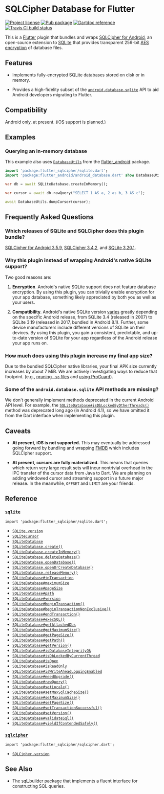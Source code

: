 SQLCipher Database for Flutter
==============================

[![Project license](https://img.shields.io/badge/license-Public%20Domain-blue.svg)](https://unlicense.org)
[![Pub package](https://img.shields.io/pub/v/flutter_sqlcipher.svg)](https://pub.dartlang.org/packages/flutter_sqlcipher)
[![Dartdoc reference](https://img.shields.io/badge/dartdoc-reference-blue.svg)](https://pub.dartlang.org/documentation/flutter_sqlcipher/latest/)
[![Travis CI build status](https://img.shields.io/travis/drydart/flutter_sqlcipher/master.svg)](https://travis-ci.org/drydart/flutter_sqlcipher)

This is a [Flutter](https://flutter.io/) plugin that bundles and wraps
[SQLCipher for Android](https://www.zetetic.net/sqlcipher/sqlcipher-for-android/),
an open-source extension to [SQLite](https://www.sqlite.org) that provides
transparent 256-bit [AES encryption](https://en.wikipedia.org/wiki/Advanced_Encryption_Standard)
of database files.

Features
--------

- Implements fully-encrypted SQLite databases stored on disk or in memory.

- Provides a high-fidelity subset of the
  [`android.database.sqlite`](https://developer.android.com/reference/android/database/sqlite/package-summary)
  API to aid Android developers migrating to Flutter.

Compatibility
-------------

Android only, at present. (iOS support is planned.)

Examples
--------

### Querying an in-memory database

This example also uses
[`DatabaseUtils`](https://pub.dartlang.org/documentation/flutter_android/latest/android_database/DatabaseUtils-class.html)
from the [flutter_android](https://pub.dartlang.org/packages/flutter_android) package.

```dart
import 'package:flutter_sqlcipher/sqlite.dart';
import 'package:flutter_android/android_database.dart' show DatabaseUtils;

var db = await SQLiteDatabase.createInMemory();

var cursor = await db.rawQuery("SELECT 1 AS a, 2 as b, 3 AS c");

await DatabaseUtils.dumpCursor(cursor);
```

Frequently Asked Questions
--------------------------

### Which releases of SQLite and SQLCipher does this plugin bundle?

[SQLCipher for Android 3.5.9](https://search.maven.org/artifact/net.zetetic/android-database-sqlcipher/3.5.9/aar),
[SQLCipher 3.4.2](https://discuss.zetetic.net/t/sqlcipher-3-4-2-release/2547), and
[SQLite 3.20.1](https://www.sqlite.org/releaselog/3_20_1.html).

### Why this plugin instead of wrapping Android's native SQLite support?

Two good reasons are:

1. **Encryption**.
   Android's native SQLite support does not feature database encryption.
   By using this plugin, you can trivially enable encryption for your app
   database, something likely appreciated by both you as well as your users.

2. **Compatibility**.
   Android's native SQLite version
   [varies](https://developer.android.com/reference/android/database/sqlite/package-summary)
   greatly depending on the specific Android release, from SQLite 3.4
   (released in 2007) to SQLite 3.19 (released in 2017, bundled in
   Android 8.1). Further, some device manufacturers include different
   versions of SQLite on their devices. By using this plugin, you gain a
   consistent, predictable, and up-to-date version of SQLite for your app
   regardless of the Android release your app runs on.

### How much does using this plugin increase my final app size?

Due to the bundled SQLCipher native libraries, your final APK size currently
increases by about 7 MiB. We are actively investigating ways to reduce that
footprint. (e.g.,
[pruning `.so` files](https://github.com/sqlcipher/android-database-sqlcipher/issues/362)
and [using ProGuard](https://github.com/sqlcipher/android-database-sqlcipher/pull/399)).

### Some of the `android.database.sqlite` API methods are missing?

We don't generally implement methods deprecated in the current Android API
level. For example, the
[`SQLiteDatabase#isDbLockedByOtherThreads()`](https://developer.android.com/reference/android/database/sqlite/SQLiteDatabase#isDbLockedByOtherThreads())
method was deprecated long ago (in Android 4.1), so we have omitted it from
the Dart interface when implementing this plugin.

Caveats
-------

- **At present, iOS is not supported.**
  This may eventually be addressed going forward by bundling and wrapping
  [FMDB](https://github.com/ccgus/fmdb) which includes SQLCipher support.

- **At present, cursors are fully materialized.**
  This means that queries which return very large result sets will incur
  nontrivial overhead in the IPC transfer of the cursor data from Java to
  Dart. We are planning on adding windowed cursor and streaming support in a
  future major release. In the meanwhile, `OFFSET` and `LIMIT` are your
  friends.

Reference
---------

### [`sqlite`](https://pub.dartlang.org/documentation/flutter_sqlcipher/latest/sqlite/sqlite-library.html)

    import 'package:flutter_sqlcipher/sqlite.dart';

- [`SQLite.version`](https://pub.dartlang.org/documentation/flutter_sqlcipher/latest/sqlite/SQLite/version.html)
- [`SQLiteCursor`](https://pub.dartlang.org/documentation/flutter_sqlcipher/latest/sqlite/SQLiteCursor-class.html)
- [`SQLiteDatabase`](https://pub.dartlang.org/documentation/flutter_sqlcipher/latest/sqlite/SQLiteDatabase-class.html)
- [`SQLiteDatabase.create()`](https://pub.dartlang.org/documentation/flutter_sqlcipher/latest/sqlite/SQLiteDatabase/create.html)
- [`SQLiteDatabase.createInMemory()`](https://pub.dartlang.org/documentation/flutter_sqlcipher/latest/sqlite/SQLiteDatabase/createInMemory.html)
- [`SQLiteDatabase.deleteDatabase()`](https://pub.dartlang.org/documentation/flutter_sqlcipher/latest/sqlite/SQLiteDatabase/deleteDatabase.html)
- [`SQLiteDatabase.openDatabase()`](https://pub.dartlang.org/documentation/flutter_sqlcipher/latest/sqlite/SQLiteDatabase/openDatabase.html)
- [`SQLiteDatabase.openOrCreateDatabase()`](https://pub.dartlang.org/documentation/flutter_sqlcipher/latest/sqlite/SQLiteDatabase/openOrCreateDatabase.html)
- [`SQLiteDatabase.releaseMemory()`](https://pub.dartlang.org/documentation/flutter_sqlcipher/latest/sqlite/SQLiteDatabase/releaseMemory.html)
- [`SQLiteDatabase#inTransaction`](https://pub.dartlang.org/documentation/flutter_sqlcipher/latest/sqlite/SQLiteDatabase/inTransaction.html)
- [`SQLiteDatabase#maximumSize`](https://pub.dartlang.org/documentation/flutter_sqlcipher/latest/sqlite/SQLiteDatabase/maximumSize.html)
- [`SQLiteDatabase#pageSize`](https://pub.dartlang.org/documentation/flutter_sqlcipher/latest/sqlite/SQLiteDatabase/pageSize.html)
- [`SQLiteDatabase#path`](https://pub.dartlang.org/documentation/flutter_sqlcipher/latest/sqlite/SQLiteDatabase/path.html)
- [`SQLiteDatabase#version`](https://pub.dartlang.org/documentation/flutter_sqlcipher/latest/sqlite/SQLiteDatabase/version.html)
- [`SQLiteDatabase#beginTransaction()`](https://pub.dartlang.org/documentation/flutter_sqlcipher/latest/sqlite/SQLiteDatabase/beginTransaction.html)
- [`SQLiteDatabase#beginTransactionNonExclusive()`](https://pub.dartlang.org/documentation/flutter_sqlcipher/latest/sqlite/SQLiteDatabase/beginTransactionNonExclusive.html)
- [`SQLiteDatabase#endTransaction()`](https://pub.dartlang.org/documentation/flutter_sqlcipher/latest/sqlite/SQLiteDatabase/endTransaction.html)
- [`SQLiteDatabase#execSQL()`](https://pub.dartlang.org/documentation/flutter_sqlcipher/latest/sqlite/SQLiteDatabase/execSQL.html)
- [`SQLiteDatabase#getAttachedDbs`](https://pub.dartlang.org/documentation/flutter_sqlcipher/latest/sqlite/SQLiteDatabase/getAttachedDbs.html)
- [`SQLiteDatabase#getMaximumSize()`](https://pub.dartlang.org/documentation/flutter_sqlcipher/latest/sqlite/SQLiteDatabase/getMaximumSize.html)
- [`SQLiteDatabase#getPageSize()`](https://pub.dartlang.org/documentation/flutter_sqlcipher/latest/sqlite/SQLiteDatabase/getPageSize.html)
- [`SQLiteDatabase#getPath()`](https://pub.dartlang.org/documentation/flutter_sqlcipher/latest/sqlite/SQLiteDatabase/getPath.html)
- [`SQLiteDatabase#getVersion()`](https://pub.dartlang.org/documentation/flutter_sqlcipher/latest/sqlite/SQLiteDatabase/getVersion.html)
- [`SQLiteDatabase#isDatabaseIntegrityOk`](https://pub.dartlang.org/documentation/flutter_sqlcipher/latest/sqlite/SQLiteDatabase/isDatabaseIntegrityOk.html)
- [`SQLiteDatabase#isDbLockedByCurrentThread`](https://pub.dartlang.org/documentation/flutter_sqlcipher/latest/sqlite/SQLiteDatabase/isDbLockedByCurrentThread.html)
- [`SQLiteDatabase#isOpen`](https://pub.dartlang.org/documentation/flutter_sqlcipher/latest/sqlite/SQLiteDatabase/isOpen.html)
- [`SQLiteDatabase#isReadOnly`](https://pub.dartlang.org/documentation/flutter_sqlcipher/latest/sqlite/SQLiteDatabase/isReadOnly.html)
- [`SQLiteDatabase#isWriteAheadLoggingEnabled`](https://pub.dartlang.org/documentation/flutter_sqlcipher/latest/sqlite/SQLiteDatabase/isWriteAheadLoggingEnabled.html)
- [`SQLiteDatabase#needUpgrade()`](https://pub.dartlang.org/documentation/flutter_sqlcipher/latest/sqlite/SQLiteDatabase/needUpgrade.html)
- [`SQLiteDatabase#rawQuery()`](https://pub.dartlang.org/documentation/flutter_sqlcipher/latest/sqlite/SQLiteDatabase/rawQuery.html)
- [`SQLiteDatabase#setLocale()`](https://pub.dartlang.org/documentation/flutter_sqlcipher/latest/sqlite/SQLiteDatabase/setLocale.html)
- [`SQLiteDatabase#setMaxSqlCacheSize()`](https://pub.dartlang.org/documentation/flutter_sqlcipher/latest/sqlite/SQLiteDatabase/setMaxSqlCacheSize.html)
- [`SQLiteDatabase#setMaximumSize()`](https://pub.dartlang.org/documentation/flutter_sqlcipher/latest/sqlite/SQLiteDatabase/setMaximumSize.html)
- [`SQLiteDatabase#setPageSize()`](https://pub.dartlang.org/documentation/flutter_sqlcipher/latest/sqlite/SQLiteDatabase/setPageSize.html)
- [`SQLiteDatabase#setTransactionSuccessful()`](https://pub.dartlang.org/documentation/flutter_sqlcipher/latest/sqlite/SQLiteDatabase/setTransactionSuccessful.html)
- [`SQLiteDatabase#setVersion()`](https://pub.dartlang.org/documentation/flutter_sqlcipher/latest/sqlite/SQLiteDatabase/setVersion.html)
- [`SQLiteDatabase#validateSql()`](https://pub.dartlang.org/documentation/flutter_sqlcipher/latest/sqlite/SQLiteDatabase/validateSql.html)
- [`SQLiteDatabase#yieldIfContendedSafely()`](https://pub.dartlang.org/documentation/flutter_sqlcipher/latest/sqlite/SQLiteDatabase/yieldIfContendedSafely.html)

### [`sqlcipher`](https://pub.dartlang.org/documentation/flutter_sqlcipher/latest/sqlcipher/sqlcipher-library.html)

    import 'package:flutter_sqlcipher/sqlcipher.dart';

- [`SQLCipher.version`](https://pub.dartlang.org/documentation/flutter_sqlcipher/latest/sqlcipher/SQLCipher/version.html)

See Also
--------

- The [sql_builder](https://pub.dartlang.org/packages/sql_builder) package
  that implements a fluent interface for constructing SQL queries.
